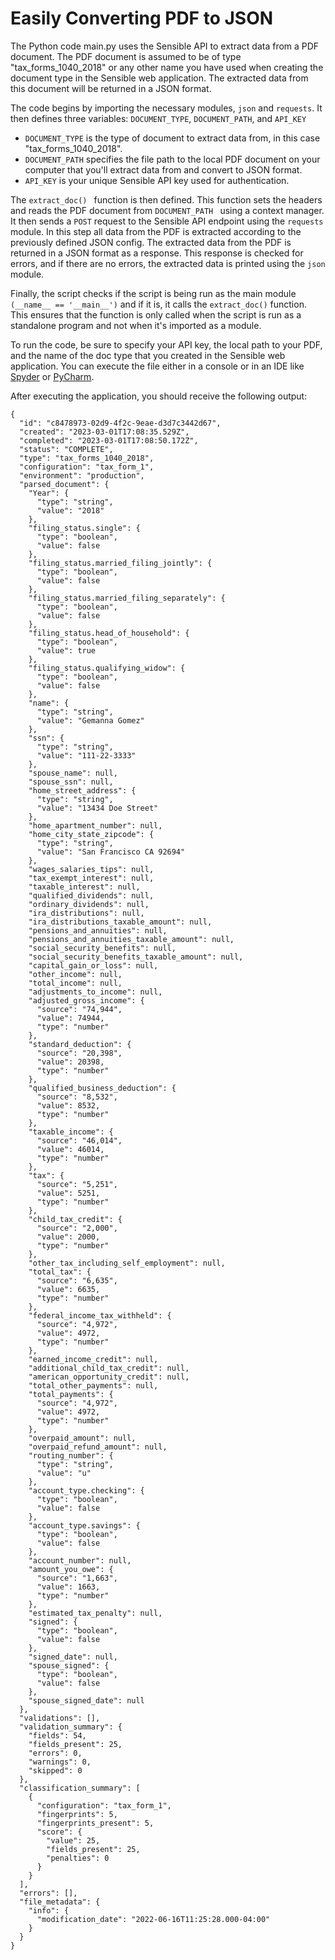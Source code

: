 # Easily Converting PDF to JSON

The Python code main.py uses the Sensible API to extract data from a PDF document. The PDF document is assumed to be of type "tax_forms_1040_2018" or any other name you have used when creating the document type in the Sensible web application. The extracted data from this document will be returned in a JSON format.

The code begins by importing the necessary modules, `json` and `requests`. It then defines three variables: `DOCUMENT_TYPE`, `DOCUMENT_PATH`, and `API_KEY`

- `DOCUMENT_TYPE` is the type of document to extract data from, in this case "tax_forms_1040_2018".
- `DOCUMENT_PATH` specifies the file path to the local PDF document on your computer that you'll extract data from and convert to JSON format.
- `API_KEY` is your unique Sensible API key used for authentication.

The `extract_doc() ` function is then defined. This function sets the headers and reads the PDF document from `DOCUMENT_PATH ` using a context manager. It then sends a `POST` request to the Sensible API endpoint using the `requests` module. In this step all data from the PDF is extracted according to the previously defined JSON config. The extracted data from the PDF is returned in a JSON format as a response. This response is checked for errors, and if there are no errors, the extracted data is printed using the `json` module. 

Finally, the script checks if the script is being run as the main module `(__name__ == '__main__')` and if it is, it calls the `extract_doc()` function. This ensures that the function is only called when the script is run as a standalone program and not when it's imported as a module.

To run the code, be sure to specify your API key, the local path to your PDF, and the name of the doc type that you created in the Sensible web application. You can execute the file either in a console or in an IDE like [Spyder](https://www.spyder-ide.org/) or [PyCharm](https://www.jetbrains.com/de-de/pycharm/). 

After executing the application, you should receive the following output:

```
{
  "id": "c8478973-02d9-4f2c-9eae-d3d7c3442d67",
  "created": "2023-03-01T17:08:35.529Z",
  "completed": "2023-03-01T17:08:50.172Z",
  "status": "COMPLETE",
  "type": "tax_forms_1040_2018",
  "configuration": "tax_form_1",
  "environment": "production",
  "parsed_document": {
    "Year": {
      "type": "string",
      "value": "2018"
    },
    "filing_status.single": {
      "type": "boolean",
      "value": false
    },
    "filing_status.married_filing_jointly": {
      "type": "boolean",
      "value": false
    },
    "filing_status.married_filing_separately": {
      "type": "boolean",
      "value": false
    },
    "filing_status.head_of_household": {
      "type": "boolean",
      "value": true
    },
    "filing_status.qualifying_widow": {
      "type": "boolean",
      "value": false
    },
    "name": {
      "type": "string",
      "value": "Gemanna Gomez"
    },
    "ssn": {
      "type": "string",
      "value": "111-22-3333"
    },
    "spouse_name": null,
    "spouse_ssn": null,
    "home_street_address": {
      "type": "string",
      "value": "13434 Doe Street"
    },
    "home_apartment_number": null,
    "home_city_state_zipcode": {
      "type": "string",
      "value": "San Francisco CA 92694"
    },
    "wages_salaries_tips": null,
    "tax_exempt_interest": null,
    "taxable_interest": null,
    "qualified_dividends": null,
    "ordinary_dividends": null,
    "ira_distributions": null,
    "ira_distributions_taxable_amount": null,
    "pensions_and_annuities": null,
    "pensions_and_annuities_taxable_amount": null,
    "social_security_benefits": null,
    "social_security_benefits_taxable_amount": null,
    "capital_gain_or_loss": null,
    "other_income": null,
    "total_income": null,
    "adjustments_to_income": null,
    "adjusted_gross_income": {
      "source": "74,944",
      "value": 74944,
      "type": "number"
    },
    "standard_deduction": {
      "source": "20,398",
      "value": 20398,
      "type": "number"
    },
    "qualified_business_deduction": {
      "source": "8,532",
      "value": 8532,
      "type": "number"
    },
    "taxable_income": {
      "source": "46,014",
      "value": 46014,
      "type": "number"
    },
    "tax": {
      "source": "5,251",
      "value": 5251,
      "type": "number"
    },
    "child_tax_credit": {
      "source": "2,000",
      "value": 2000,
      "type": "number"
    },
    "other_tax_including_self_employment": null,
    "total_tax": {
      "source": "6,635",
      "value": 6635,
      "type": "number"
    },
    "federal_income_tax_withheld": {
      "source": "4,972",
      "value": 4972,
      "type": "number"
    },
    "earned_income_credit": null,
    "additional_child_tax_credit": null,
    "american_opportunity_credit": null,
    "total_other_payments": null,
    "total_payments": {
      "source": "4,972",
      "value": 4972,
      "type": "number"
    },
    "overpaid_amount": null,
    "overpaid_refund_amount": null,
    "routing_number": {
      "type": "string",
      "value": "u"
    },
    "account_type.checking": {
      "type": "boolean",
      "value": false
    },
    "account_type.savings": {
      "type": "boolean",
      "value": false
    },
    "account_number": null,
    "amount_you_owe": {
      "source": "1,663",
      "value": 1663,
      "type": "number"
    },
    "estimated_tax_penalty": null,
    "signed": {
      "type": "boolean",
      "value": false
    },
    "signed_date": null,
    "spouse_signed": {
      "type": "boolean",
      "value": false
    },
    "spouse_signed_date": null
  },
  "validations": [],
  "validation_summary": {
    "fields": 54,
    "fields_present": 25,
    "errors": 0,
    "warnings": 0,
    "skipped": 0
  },
  "classification_summary": [
    {
      "configuration": "tax_form_1",
      "fingerprints": 5,
      "fingerprints_present": 5,
      "score": {
        "value": 25,
        "fields_present": 25,
        "penalties": 0
      }
    }
  ],
  "errors": [],
  "file_metadata": {
    "info": {
      "modification_date": "2022-06-16T11:25:28.000-04:00"
    }
  }
}
```
